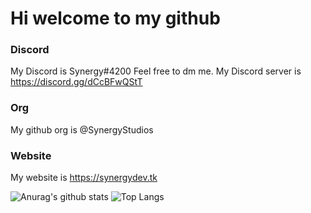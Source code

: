 # Hi welcome to my github
### Discord
My Discord is Synergy#4200 Feel free to dm me.
My Discord server is https://discord.gg/dCcBFwQStT
### Org
My github org is @SynergyStudios
### Website
My website is https://synergydev.tk


![Anurag's github stats](https://github-readme-stats-delta-lac.vercel.app/api?username=SynergyBest&count_private=true&show_icons=true&bg_color=404040)
![Top Langs](https://github-readme-stats-delta-lac.vercel.app/api/top-langs/?username=SynergyBest&langs_count=3&count_private=true)

